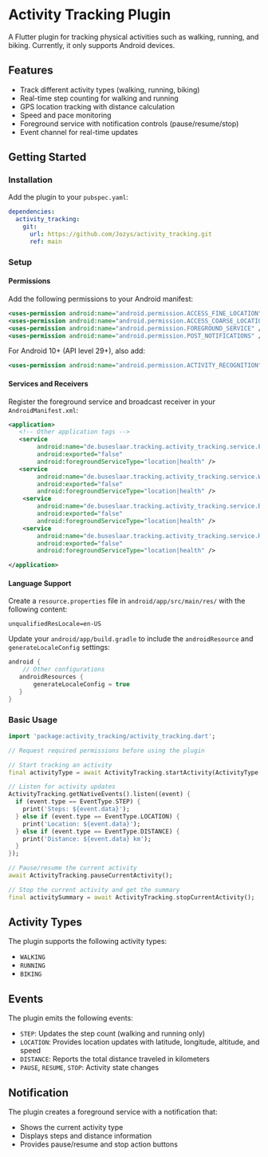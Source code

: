 # Activity Tracking Plugin

A Flutter plugin for tracking physical activities such as walking, running, and biking. Currently, it only supports Android devices.

## Features

- Track different activity types (walking, running, biking)
- Real-time step counting for walking and running
- GPS location tracking with distance calculation
- Speed and pace monitoring
- Foreground service with notification controls (pause/resume/stop)
- Event channel for real-time updates

## Getting Started

### Installation

Add the plugin to your `pubspec.yaml`:

```yaml
dependencies:
  activity_tracking:
    git:
      url: https://github.com/Jozys/activity_tracking.git
      ref: main
```

### Setup

#### Permissions

Add the following permissions to your Android manifest:

```xml
<uses-permission android:name="android.permission.ACCESS_FINE_LOCATION" />
<uses-permission android:name="android.permission.ACCESS_COARSE_LOCATION" />
<uses-permission android:name="android.permission.FOREGROUND_SERVICE" />
<uses-permission android:name="android.permission.POST_NOTIFICATIONS" />
```

For Android 10+ (API level 29+), also add:

```xml
<uses-permission android:name="android.permission.ACTIVITY_RECOGNITION" />
```

#### Services and Receivers

Register the foreground service and broadcast receiver in your `AndroidManifest.xml`:

```xml
<application>
   <!-- Other application tags -->
   <service
        android:name="de.buseslaar.tracking.activity_tracking.service.ForegroundService"
        android:exported="false"
        android:foregroundServiceType="location|health" />
   <service
        android:name="de.buseslaar.tracking.activity_tracking.service.WalkingForegroundService"
        android:exported="false"
        android:foregroundServiceType="location|health" />
    <service
        android:name="de.buseslaar.tracking.activity_tracking.service.BikingForegroundService"
        android:exported="false"
        android:foregroundServiceType="location|health" />
    <service
    	android:name="de.buseslaar.tracking.activity_tracking.service.RunningForegroundService"
        android:exported="false"
        android:foregroundServiceType="location|health" />

</application>
```

#### Language Support

Create a `resource.properties` file in `android/app/src/main/res/` with the following content:

```properties
unqualifiedResLocale=en-US
```

Update your `android/app/build.gradle` to include the `androidResource` and `generateLocaleConfig` settings:

```groovy
android {
	// Other configurations
   androidResources {
       generateLocaleConfig = true
   }
}
```

### Basic Usage

```dart
import 'package:activity_tracking/activity_tracking.dart';

// Request required permissions before using the plugin

// Start tracking an activity
final activityType = await ActivityTracking.startActivity(ActivityType.WALKING);

// Listen for activity updates
ActivityTracking.getNativeEvents().listen((event) {
  if (event.type == EventType.STEP) {
    print('Steps: ${event.data}');
  } else if (event.type == EventType.LOCATION) {
    print('Location: ${event.data}');
  } else if (event.type == EventType.DISTANCE) {
    print('Distance: ${event.data} km');
  }
});

// Pause/resume the current activity
await ActivityTracking.pauseCurrentActivity();

// Stop the current activity and get the summary
final activitySummary = await ActivityTracking.stopCurrentActivity();
```

## Activity Types

The plugin supports the following activity types:

- `WALKING`
- `RUNNING`
- `BIKING`

## Events

The plugin emits the following events:

- `STEP`: Updates the step count (walking and running only)
- `LOCATION`: Provides location updates with latitude, longitude, altitude, and speed
- `DISTANCE`: Reports the total distance traveled in kilometers
- `PAUSE`, `RESUME`, `STOP`: Activity state changes

## Notification

The plugin creates a foreground service with a notification that:

- Shows the current activity type
- Displays steps and distance information
- Provides pause/resume and stop action buttons
